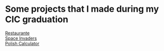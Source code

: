 # Some projects that I made during my CIC graduation

[Restaurante](Restaurante)\
[Space Invaders](Space\_Invaders)\
[Polish Calculator](Polish\_calculator)


